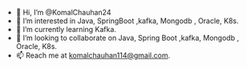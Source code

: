 - 👋 Hi, I’m @KomalChauhan24
- 👀 I’m interested in Java, SpringBoot ,kafka, Mongodb , Oracle, K8s.
- 🌱 I’m currently learning Kafka.
- 💞️ I’m looking to collaborate on Java, Spring Boot ,kafka, Mongodb , Oracle, K8s.
- 📫 Reach me at komalchauhan114@gmail.com. 

<!---
KomalChauhan24/KomalChauhan24 is a ✨ special ✨ repository because its `README.md` (this file) appears on your GitHub profile.
You can click the Preview link to take a look at your changes.
--->
